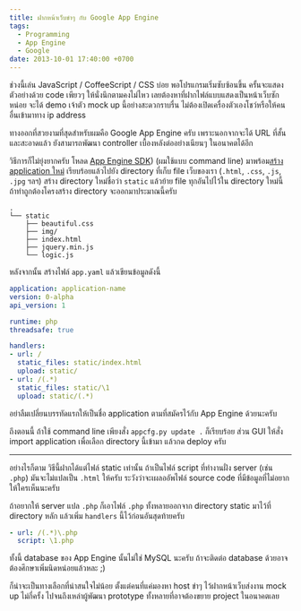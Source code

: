 ```yaml
---
title: ฝากหน้าเว็บขำๆ กับ Google App Engine
tags:
  - Programming
  - App Engine
  - Google
date: 2013-10-01 17:40:00 +0700
---
```


ช่วงนี้เล่น JavaScript / CoffeeScript / CSS บ่อย พอโปรแกรมเริ่มซับซ้อนขึ้น ครั้นจะแสดงตัวอย่างด้วย code เพียวๆ ให้นั่งนึกตามคงไม่ไหว เลยต้องหาที่ฝากไฟล์แบบแสดงเป็นหน้าเว็บซักหน่อย จะได้ demo เจ้าตัว mock up นี้อย่างสะดวกราบรื่น ไม่ต้องเปิดเครื่องตัวเองโชว์หรือให้คนอื่นเข้ามาทาง ip address

ทางออกที่สวยงามที่สุดสำหรับผมคือ Google App Engine ครับ เพราะนอกจากจะได้ URL ที่สั้นและสะอาดแล้ว ยังสามารถพัฒนา controller เบื้องหลังต่ออย่างเนียนๆ ในอนาคตได้อีก

วิธีการก็ไม่ยุ่งยากครับ โหลด [App Engine SDK][]) (ผมใช้แบบ command line) มาพร้อม[สร้าง application ใหม่][new app] เรียบร้อยแล้วไปยัง directory ที่เก็บ file เว็บของเรา (`.html`, `.css`, `.js`, `.jpg` ฯลฯ) สร้าง directory ใหม่ชื่อว่า `static` แล้วย้าย file ทุกอันไปไว้ใน directory ใหม่นี้ ถ้าทำถูกต้องโครงสร้าง directory
จะออกมาประมาณนี้ครับ

    .
    └── static
        ├── beautiful.css
        ├── img/
        ├── index.html
        ├── jquery.min.js
        └── logic.js

หลังจากนั้น สร้างไฟล์ `app.yaml` แล้วเขียนข้อมูลดังนี้

``` yaml
application: application-name
version: 0-alpha
api_version: 1

runtime: php
threadsafe: true

handlers:
- url: /
  static_files: static/index.html
  upload: static/
- url: /(.*)
  static_files: static/\1
  upload: static/(.*)
```

อย่าลืมเปลี่ยนบรรทัดแรกให้เป็นชื่อ application ตามที่สมัครไว้กับ App Engine ด้วยนะครับ

ถึงตอนนี้ ถ้าใช้ command line เพียงสั่ง `appcfg.py update .` ก็เรียบร้อย ส่วน GUI ให้สั่ง import application เพื่อเลือก directory นี้เข้ามา แล้วกด deploy ครับ

---

อย่างไรก็ตาม วิธีนี้ฝากได้แต่ไฟล์ static เท่านั้น ถ้าเป็นไฟล์ script ที่ทำงานฝั่ง server (เช่น `.php`) มันจะไม่แปลเป็น `.html` ให้ครับ ระวังว่าจะเผลออัพไฟล์ source code ที่มีข้อมูลที่ไม่อยากให้ใครเห็นนะครับ

ถ้าอยากให้ server แปล `.php` ก็เอาไฟล์ `.php` ทั้งหลายออกจาก directory static มาไว้ที่ directory หลัก แล้วเพิ่ม `handlers` นี้ไว้ก่อนอันสุดท้ายครับ

``` yaml
- url: /(.*)\.php
  script: \1.php
```

ทั้งนี้ database ของ App Engine นั้นไม่ใช่ MySQL นะครับ ถ้าจะติดต่อ database ด้วยอาจต้องศึกษาเพิ่มนิดหน่อยแล้วหละ ;)

ก็น่าจะเป็นทางเลือกที่น่าสนใจไม่น้อย ตั้งแต่คนที่แค่มองหา host ขำๆ ไว้ฝากหน้าเว็บส่งงาน mock up ไม่กี่ครั้ง ไปจนถึงเหล่าผู้พัฒนา prototype ทั้งหลายที่อาจต้องขยาย project ในอนาคตเลย


[App Engine SDK]: //developers.google.com/appengine/
[new app]: //appengine.google.com/
